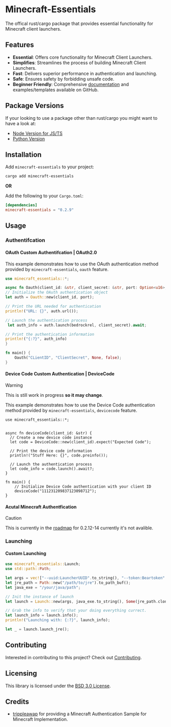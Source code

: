 # Minecraft-Essentials

The offical rust/cargo package that provides essential functionality for Minecraft client launchers.

## Features

- **Essential**: Offers core functionality for Minecraft Client Launchers.
- **Simplifies**: Streamlines the process of building Minecraft Client Launchers.
- **Fast**: Delivers superior performance in authentication and launching.
- **Safe**: Ensures safety by forbidding unsafe code.
- **Beginner Friendly**: Comprehensive [documentation][Docs] and examples/templates available on GitHub.

## Package Versions
If your looking to use a package other than rust/cargo you might want to have a look at:

- [Node Version for JS/TS][Node]
- [Python Version][Python]

## Installation

Add `minecraft-essentials` to your project:

```sh
cargo add minecraft-essentials
```

**OR**

Add the following to your `Cargo.toml`:

```toml
[dependencies]
minecraft-essentials = "0.2.9"
```

## Usage

### Authentifcation
#### OAuth Custom Authentifcation | OAuth2.0

This example demonstrates how to use the OAuth authentication method provided by `minecraft-essentials`, `oauth` feature.

```rust
use minecraft_essentials::*;

async fn Oauth(client_id: &str, client_secret: &str, port: Option<u16>, bedrockrel: bool) {
// Initialize the OAuth authentication object
let auth = Oauth::new(client_id, port);

// Print the URL needed for authentication
println!("URL: {}", auth.url());

// Launch the authentication process
 let auth_info = auth.launch(bedrockrel, client_secret).await;

// Print the authentication information
println!("{:?}", auth_info)
}

fn main() {
    Oauth("CLientID", "ClientSecret", None, false);
}
```

#### Device Code Custom Authentication | DeviceCode

> [!WARNING]
> This is still work in progress **so it may change**.


This example demonstrates how to use the Device Code authentication method provided by `minecraft-essentials`, `devicecode` feature.

```rust, ignore
use minecraft_essentials::*;


async fn deviceCode(client_id: &str) {
  // Create a new device code instance 
  let code = DeviceCode::new(client_id).expect("Expected Code");

  // Print the device code information 
  println!("Stuff Here: {}", code.preinfo());

  // Launch the authentication process 
  let code_info = code.launch().await?;
}

fn main() {
    // Initialize Device Code authentication with your client ID 
    deviceCode("111231209837123098712");
}
```

#### Acutal Minecraft Authentfication

> [!CAUTION]
> This is currently in the [roadmap][Roadmap] for 0.2.12-14 currently it's not avalible.


### Launching

#### Custom Launching 
```rust
use minecraft_essentials::Launch;
use std::path::Path;

let args = vec!["--uuid:LauncherUUID".to_string(), "--token:Beartoken".to_string()];
let jre_path = Path::new("/path/to/jre").to_path_buf();
let java_exe = "/your/java/path";

// Init the instance of launch
let launch = Launch::new(args, java_exe.to_string(), Some(jre_path.clone()), Some(false)).expect("Expected Launch");

// Grab the info to verify that your doing everything currect.
let launch_info = launch.info();
println!("Launching with: {:?}", launch_info);

let _ = launch.launch_jre();
```

## Contributing

Interested in contributing to this project? Check out [Contributing](./contributing.md).

## Licensing

This library is licensed under the [BSD 3.0 License](./LICENSE).

## Credits

- [trippleawap](https://github.com/trippleawap) for providing a Minecraft Authentication Sample for Minecraft Implementation.


<!-- Links -->

[Docs]: https://docs.rs/minecraft-Essentials
[Node]: https://github.com/minecraft-essentials/Node
[Python]: https://github.com/minecraft-essentials/Python
[Roadmap]: https://github.com/orgs/minecraft-essentials/projects/1